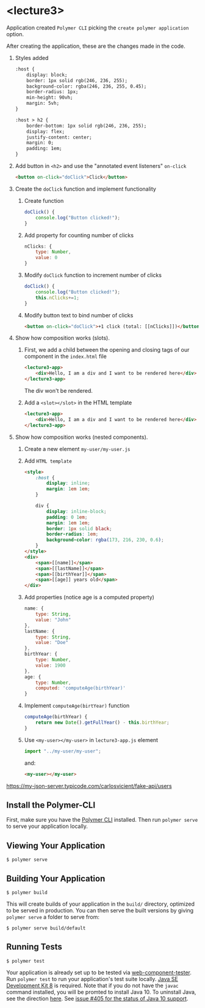 # \<lecture3\>

Application created `Polymer CLI` picking the `create polymer application` option.

After creating the application, these are the changes made in the code.

1. Styles added
    ````html
    :host {
        display: block;
        border: 1px solid rgb(246, 236, 255);
        background-color: rgba(246, 236, 255, 0.45);
        border-radius: 1px;
        min-height: 90vh;
        margin: 5vh;
    }

    :host > h2 {
        border-bottom: 1px solid rgb(246, 236, 255);
        display: flex;
        justify-content: center;
        margin: 0;
        padding: 1em;
    }
    `````

1. Add button in `<h2>` and use the "annotated event listeners" `on-click`

    ````html
    <button on-click="doClick">Click</button>
    ````

1. Create the `doClick` function and implement functionality

    1. Create function

        ````javascript
        doClick() {
            console.log("Button clicked!");
        }
        `````

    1. Add property for counting number of clicks

        ````javascript
        nClicks: {
            type: Number,
            value: 0
        }
        `````
    1. Modify `doClick` function to increment number of clicks

        ````javascript
        doClick() {
            console.log("Button clicked!");
            this.nClicks+=1;
        }
        `````
    1. Modify button text to bind number of clicks

        ````html
        <button on-click="doClick">+1 click (total: [[nClicks]])</button>
        ````
    
1. Show how composition works (slots). 

    1. First, we add a child between the opening and closing tags of our component in the `index.html` file

        ````html
        <lecture3-app>
            <div>Hello, I am a div and I want to be rendered here</div>
        </lecture3-app>
        ````

        The div won't be rendered.
    
    1. Add a `<slot></slot>` in the HTML template

        ````html
        <lecture3-app>
            <div>Hello, I am a div and I want to be rendered here</div>
        </lecture3-app>
        ````

1. Show how composition works (nested components).

    1. Create a new element `my-user/my-user.js`

    1. Add `HTML template`

        ````html
        <style>
            :host {
                display: inline;
                margin: 1em 1em;
            }

            div {
                display: inline-block;
                padding: 0 1em;
                margin: 1em 1em;
                border: 1px solid black;
                border-radius: 1em;
                background-color: rgba(173, 216, 230, 0.6);
            }
        </style>
        <div>
            <span>[[name]]</span>
            <span>[[lastName]]</span>
            <span>[[birthYear]]</span>
            <span>[[age]] years old</span>
        </div>
        `````

    1. Add properties (notice age is a computed property)

        ````javascript
        name: {
            type: String,
            value: "John"
        },
        lastName: {
            type: String,
            value: "Doe"
        },
        birthYear: {
            type: Number,
            value: 1900
        },
        age: {
            type: Number,
            computed: 'computeAge(birthYear)'
        }
        `````

    1. Implement `computeAge(birtYear)` function

        ````javascript
        computeAge(birthYear) {
            return new Date().getFullYear() - this.birthYear;
        }
        `````

    1. Use `<my-user></my-user>` in `lecture3-app.js` element

        ````javascript
        import "../my-user/my-user";
        `````

        and:

        `````html
        <my-user></my-user>
        `````







    

    











https://my-json-server.typicode.com/carlosvicient/fake-api/users






## Install the Polymer-CLI

First, make sure you have the [Polymer CLI](https://www.npmjs.com/package/polymer-cli) installed. Then run `polymer serve` to serve your application locally.

## Viewing Your Application

```
$ polymer serve
```

## Building Your Application

```
$ polymer build
```

This will create builds of your application in the `build/` directory, optimized to be served in production. You can then serve the built versions by giving `polymer serve` a folder to serve from:

```
$ polymer serve build/default
```

## Running Tests

```
$ polymer test
```

Your application is already set up to be tested via [web-component-tester](https://github.com/Polymer/web-component-tester). Run `polymer test` to run your application's test suite locally. [Java SE Development Kit 8](http://www.oracle.com/technetwork/java/javase/downloads/jdk8-downloads-2133151.html) is required. Note that if you do not have the `javac` command installed, you will be promted to install Java 10. To uninstall Java, see the direction [here](https://www.java.com/en/download/help/mac_uninstall_java.xml). See [issue #405 for the status of Java 10 support](https://github.com/Polymer/tools/issues/405).
